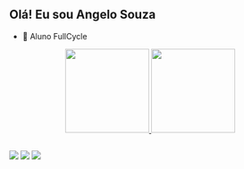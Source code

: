 ## Olá! Eu sou Angelo Souza



- 🌱 Aluno FullCycle

<div align="center">
  <a href="https://github.com/AngeloSouza1">
  <img height="150em" src="https://github-readme-stats.vercel.app/api?username=AngeloSouza1&show_icons=true&theme=dracula&include_all_commits=true&count_private=true"/>
  <img height="150em" src="https://github-readme-stats.vercel.app/api/top-langs/?username=AngeloSouza1&layout=compact&langs_count=7&theme=dracula"/>
</div>

  ##
  
  <div> 
  
  <a href="https://instagram.com/angeloafdesouza" target="_blank"><img src="https://img.shields.io/badge/-Instagram-%23E4405F?style=for-the-badge&logo=instagram&logoColor=white" target="_blank"></a>
  <a href="https://discord.gg/Angelo Souza#0599" target="_blank"><img src="https://img.shields.io/badge/Discord-7289DA?style=for-the-badge&logo=discord&logoColor=white" target="_blank"></a> 
  <a href = "mailto:angeloafdesouza@gmail.com"><img src="https://img.shields.io/badge/-Gmail-%23333?style=for-the-badge&logo=gmail&logoColor=white" target="_blank"></a>
  
 
  
 
</div>
